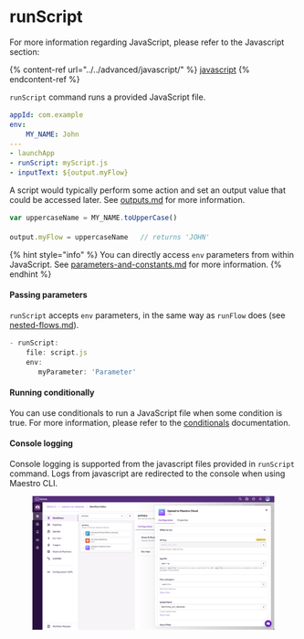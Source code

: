 # runScript

For more information regarding JavaScript, please refer to the Javascript section:

{% content-ref url="../../advanced/javascript/" %}
[javascript](../../advanced/javascript/)
{% endcontent-ref %}

`runScript` command runs a provided JavaScript file.

```yaml
appId: com.example
env:
    MY_NAME: John
---
- launchApp
- runScript: myScript.js
- inputText: ${output.myFlow}
```

A script would typically perform some action and set an output value that could be accessed later. See [outputs.md](../../advanced/javascript/outputs.md "mention") for more information.

```javascript
var uppercaseName = MY_NAME.toUpperCase()

output.myFlow = uppercaseName   // returns 'JOHN'
```

{% hint style="info" %}
You can directly access `env` parameters from within JavaScript. See [parameters-and-constants.md](../../advanced/parameters-and-constants.md "mention") for more information.
{% endhint %}

#### Passing parameters

`runScript` accepts `env` parameters, in the same way as `runFlow` does (see [nested-flows.md](../../advanced/nested-flows.md "mention")).

```javascript
- runScript:
    file: script.js
    env:
       myParameter: 'Parameter'
```

#### Running conditionally

You can use conditionals to run a JavaScript file when some condition is true. For more information, please refer to the [conditionals](../../advanced/conditions.md) documentation.

#### Console logging&#x20;

Console logging is supported from the javascript files provided in `runScript` command. Logs from javascript are redirected to the console when using Maestro CLI.&#x20;

<figure><img src="../../.gitbook/assets/image (2).png" alt=""><figcaption></figcaption></figure>
